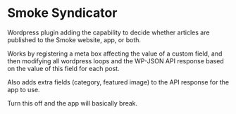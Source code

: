 Smoke Syndicator
===============

Wordpress plugin adding the capability to decide whether articles are published to the Smoke website, app, or both.

Works by registering a meta box affecting the value of a custom field, and then modifying all wordpress loops and the WP-JSON API response based on the value of this field for each post.

Also adds extra fields (category, featured image) to the API response for the app to use.

Turn this off and the app will basically break.
